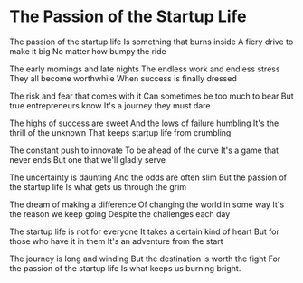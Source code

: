 # The Passion of the Startup Life

The passion of the startup life
Is something that burns inside
A fiery drive to make it big
No matter how bumpy the ride

The early mornings and late nights
The endless work and endless stress
They all become worthwhile
When success is finally dressed

The risk and fear that comes with it
Can sometimes be too much to bear
But true entrepreneurs know
It's a journey they must dare

The highs of success are sweet
And the lows of failure humbling
It's the thrill of the unknown
That keeps startup life from crumbling

The constant push to innovate
To be ahead of the curve
It's a game that never ends
But one that we'll gladly serve

The uncertainty is daunting
And the odds are often slim
But the passion of the startup life
Is what gets us through the grim

The dream of making a difference
Of changing the world in some way
It's the reason we keep going
Despite the challenges each day

The startup life is not for everyone
It takes a certain kind of heart
But for those who have it in them
It's an adventure from the start

The journey is long and winding
But the destination is worth the fight
For the passion of the startup life
Is what keeps us burning bright.